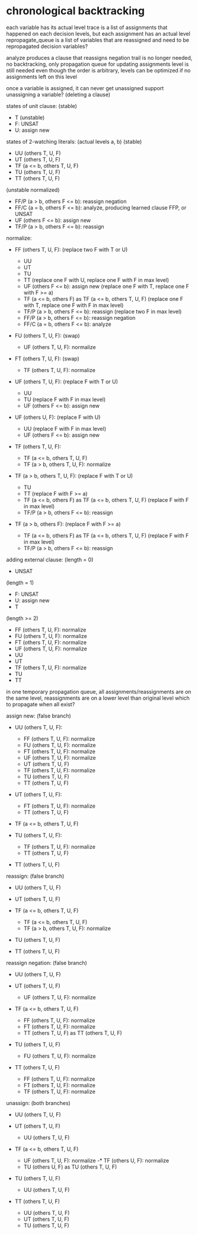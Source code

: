 # chronological backtracking

each variable has its actual level
trace is a list of assignments that happened on each decision levels, but each assignment has an actual level
repropagate_queue is a list of variables that are reassigned and need to be repropagated
decision variables?

analyze produces a clause that reassigns negation
trail is no longer needed, no backtracking, only propagation queue for updating assignments
level is still needed even though the order is arbitrary, levels can be optimized if no assignments left on this level

once a variable is assigned, it can never get unassigned
support unassigning a variable? (deleting a clause)


states of unit clause:
(stable)
- T
(unstable)
- F: UNSAT
- U: assign new


states of 2-watching literals: (actual levels a, b)
(stable)
- UU (others T, U, F)
- UT (others T, U, F)
- TF (a <= b, others T, U, F)
- TU (others T, U, F)
- TT (others T, U, F)

(unstable normalized)
- FF/P (a > b, others F <= b): reassign negation
- FF/C (a = b, others F <= b): analyze, producing learned clause FFP, or UNSAT
- UF (others F <= b): assign new
- TF/P (a > b, others F <= b): reassign

normalize:
- FF (others T, U, F):
  (replace two F with T or U)
  - UU
  - UT
  - TU
  - TT
  (replace one F with U, replace one F with F in max level)
  - UF (others F <= b): assign new
  (replace one F with T, replace one F with F >= a)
  - TF (a <= b, others F) as TF (a <= b, others T, U, F)
  (replace one F with T, replace one F with F in max level)
  - TF/P (a > b, others F <= b): reassign
  (replace two F in max level)
  - FF/P (a > b, others F <= b): reassign negation
  - FF/C (a = b, others F <= b): analyze

- FU (others T, U, F):
  (swap)
  - UF (others T, U, F): normalize

- FT (others T, U, F):
  (swap)
  - TF (others T, U, F): normalize

- UF (others T, U, F):
  (replace F with T or U)
  - UU
  - TU
  (replace F with F in max level)
  - UF (others F <= b): assign new

- UF (others U, F):
  (replace F with U)
  - UU
  (replace F with F in max level)
  - UF (others F <= b): assign new

- TF (others T, U, F):
  - TF (a <= b, others T, U, F)
  - TF (a > b, others T, U, F): normalize

- TF (a > b, others T, U, F):
  (replace F with T or U)
  - TU
  - TT
  (replace F with F >= a)
  - TF (a <= b, others F) as TF (a <= b, others T, U, F)
  (replace F with F in max level)
  - TF/P (a > b, others F <= b): reassign

- TF (a > b, others F):
  (replace F with F >= a)
  - TF (a <= b, others F) as TF (a <= b, others T, U, F)
  (replace F with F in max level)
  - TF/P (a > b, others F <= b): reassign


adding external clause:
(length = 0)
- UNSAT

(length = 1)
- F: UNSAT
- U: assign new
- T

(length >= 2)
- FF (others T, U, F): normalize
- FU (others T, U, F): normalize
- FT (others T, U, F): normalize
- UF (others T, U, F): normalize
- UU
- UT
- TF (others T, U, F): normalize
- TU
- TT


in one temporary propagation queue, all assignments/reassignments are on the same level, reassignments are on a lower level than original level
which to propagate when all exist?


assign new: (false branch)
- UU (others T, U, F):
  - FF (others T, U, F): normalize
  - FU (others T, U, F): normalize
  - FT (others T, U, F): normalize
  - UF (others T, U, F): normalize
  - UT (others T, U, F)
  - TF (others T, U, F): normalize
  - TU (others T, U, F)
  - TT (others T, U, F)

- UT (others T, U, F):
  - FT (others T, U, F): normalize
  - TT (others T, U, F)

- TF (a <= b, others T, U, F)

- TU (others T, U, F):
  - TF (others T, U, F): normalize
  - TT (others T, U, F)

- TT (others T, U, F)


reassign: (false branch)
- UU (others T, U, F)

- UT (others T, U, F)

- TF (a <= b, others T, U, F)
  - TF (a <= b, others T, U, F)
  - TF (a > b, others T, U, F): normalize

- TU (others T, U, F)

- TT (others T, U, F)


reassign negation: (false branch)
- UU (others T, U, F)

- UT (others T, U, F)
  - UF (others T, U, F): normalize

- TF (a <= b, others T, U, F)
  - FF (others T, U, F): normalize
  - FT (others T, U, F): normalize
  - TT (others T, U, F) as TT (others T, U, F)

- TU (others T, U, F)
  - FU (others T, U, F): normalize

- TT (others T, U, F)
  - FF (others T, U, F): normalize
  - FT (others T, U, F): normalize
  - TF (others T, U, F): normalize


unassign: (both branches)
- UU (others T, U, F)

- UT (others T, U, F)
  - UU (others T, U, F)

- TF (a <= b, others T, U, F)
  - UF (others T, U, F): normalize
  -* TF (others U, F): normalize
  - TU (others U, F) as TU (others T, U, F)

- TU (others T, U, F)
  - UU (others T, U, F)

- TT (others T, U, F)
  - UU (others T, U, F)
  - UT (others T, U, F)
  - TU (others T, U, F)
